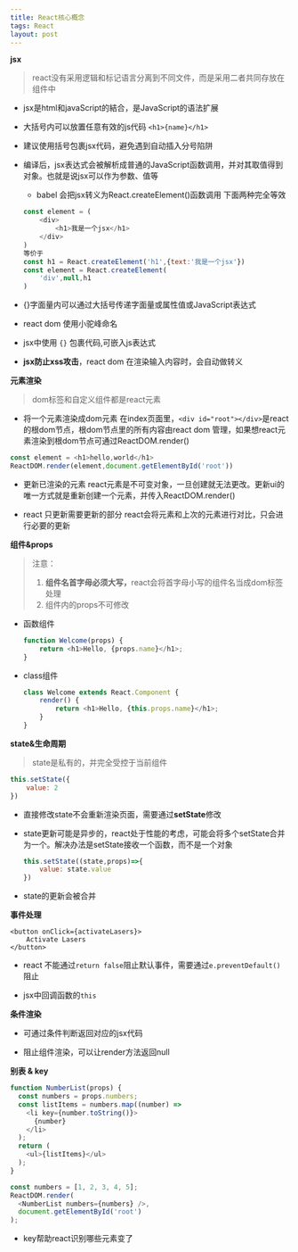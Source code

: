 ```yaml
---
title: React核心概念
tags: React
layout: post
---
```



**jsx**
>react没有采用逻辑和标记语言分离到不同文件，而是采用二者共同存放在组件中

- jsx是html和javaScript的結合，是JavaScript的语法扩展

- 大括号内可以放置任意有效的js代码 ```<h1>{name}</h1>```

- 建议使用括号包裹jsx代码，避免遇到自动插入分号陷阱

- 编译后，jsx表达式会被解析成普通的JavaScript函数调用，并对其取值得到对象。也就是说jsx可以作为参数、值等
    - babel 会把jsx转义为React.createElement()函数调用
    下面两种完全等效
    ```javaScript
    const element = (
        <div>
            <h1>我是一个jsx</h1>
        </div>
    )
    等价于
    const h1 = React.createElement('h1',{text:'我是一个jsx'})
    const element = React.createElement(
        'div',null,h1
    )
    ```

- {}字面量内可以通过大括号传递字面量或属性值或JavaScript表达式

- react dom 使用小驼峰命名

- jsx中使用 `{}` 包裹代码,可嵌入js表达式

- <strong>jsx防止xss攻击</strong>，react dom 在渲染输入内容时，会自动做转义
 
**元素渲染**
>dom标签和自定义组件都是react元素

- 将一个元素渲染成dom元素
在index页面里，```<div id="root"></div>```是react的根dom节点，根dom节点里的所有内容由react dom 管理，如果想react元素渲染到根dom节点可通过ReactDOM.render()
```javascript
const element = <h1>hello,world</h1>
ReactDOM.render(element,document.getElementById('root'))
```

- 更新已渲染的元素
react元素是不可变对象，一旦创建就无法更改。更新ui的唯一方式就是重新创建一个元素，并传入ReactDOM.render()

- react 只更新需要更新的部分
react会将元素和上次的元素进行对比，只会进行必要的更新

**组件&props**
> 注意：
> 1. <strong>组件名首字母必须大写，</strong>react会将首字母小写的组件名当成dom标签处理 
> 2. 组件内的props不可修改

 - 函数组件
    ```javascript
    function Welcome(props) {
        return <h1>Hello, {props.name}</h1>;
    }
    ```
 - class组件
    ```javascript
    class Welcome extends React.Component {
        render() {
            return <h1>Hello, {this.props.name}</h1>;
        }
    }
    ```
**state&生命周期**

> state是私有的，并完全受控于当前组件

```javascript
this.setState({
    value: 2
})
```
- 直接修改state不会重新渲染页面，需要通过**setState**修改
- state更新可能是异步的，react处于性能的考虑，可能会将多个setState合并为一个。解决办法是setState接收一个函数，而不是一个对象

    ```javascript
    this.setState((state,props)=>{
        value: state.value
    })
    ```
- state的更新会被合并



**事件处理**
```
<button onClick={activateLasers}>
    Activate Lasers
</button>
```
- react 不能通过```return false```阻止默认事件，需要通过```e.preventDefault() ```阻止

- jsx中回调函数的`this`


**条件渲染**

 - 可通过条件判断返回对应的jsx代码

 - 阻止组件渲染，可以让render方法返回null

 **别表 & key**
```javascript
function NumberList(props) {
  const numbers = props.numbers;
  const listItems = numbers.map((number) =>
    <li key={number.toString()}>
      {number}
    </li>
  );
  return (
    <ul>{listItems}</ul>
  );
}

const numbers = [1, 2, 3, 4, 5];
ReactDOM.render(
  <NumberList numbers={numbers} />,
  document.getElementById('root')
);
```
- key帮助react识别哪些元素变了